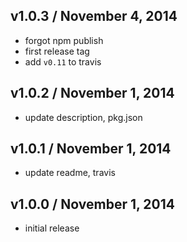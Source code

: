 ## v1.0.3 / November 4, 2014
- forgot npm publish
- first release tag
- add `v0.11` to travis

## v1.0.2 / November 1, 2014
- update description, pkg.json

## v1.0.1 / November 1, 2014
- update readme, travis

## v1.0.0 / November 1, 2014
- initial release


[npmjs-url]: http://npm.im/catchy
[npmjs-shields]: http://img.shields.io/npm/v/catchy.svg
[npmjs-install]: https://nodei.co/npm/catchy.svg?mini=true

[coveralls-url]: https://coveralls.io/r/tunnckoCore/catchy?branch=master
[coveralls-shields]: https://img.shields.io/coveralls/tunnckoCore/catchy.svg

[license-url]: https://github.com/tunnckoCore/catchy/blob/master/license.md
[license-img]: http://img.shields.io/badge/license-MIT-blue.svg

[travis-url]: https://travis-ci.org/tunnckoCore/catchy
[travis-img]: https://travis-ci.org/tunnckoCore/catchy.svg?branch=master

[depstat-url]: https://david-dm.org/tunnckoCore/catchy
[depstat-img]: https://david-dm.org/tunnckoCore/catchy.svg

[author-gittip-img]: http://img.shields.io/gittip/tunnckoCore.svg
[author-gittip]: https://www.gittip.com/tunnckoCore
[author-github]: https://github.com/tunnckoCore
[author-twitter]: https://twitter.com/tunnckoCore

[author-website]: http://www.whistle-bg.tk
[author-npmjs]: https://npmjs.org/~tunnckocore

[cobody-url]: https://github.com/tj/co-body
[mocha-url]: https://github.com/tj/mocha
[rawbody-url]: https://github.com/stream-utils/raw-body
[multer-url]: https://github.com/expressjs/multer
[express-url]: https://github.com/strongloop/express
[formidable-url]: https://github.com/felixge/node-formidable
[co-url]: https://github.com/tj/co
[extend-url]: https://github.com/justmoon/node-extend
[csp-report]: https://mathiasbynens.be/notes/csp-reports
